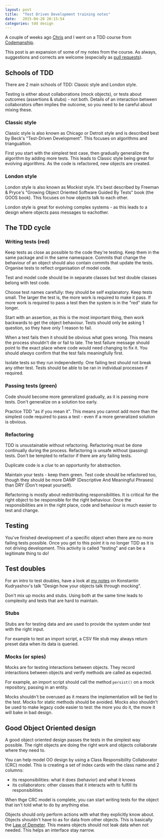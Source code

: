 ```yaml
---
layout: post
title:  "Test Driven Development training notes"
date:   2015-04-28 20:15:54
categories: tdd design
---
```


A couple of weeks ago [Chris](https://twitter.com/tweetingsherry) and I went on a TDD course from [Codemanship](http://www.codemanship.co.uk/tdd.html).

This post is an expansion of some of my notes from the course. As always, suggestions and corrects are welcome (especially as [pull requests](https://github.com/dave1010/dave1010.github.io)).

## Schools of TDD

There are 2 main schools of TDD: Classic style and London style.

Testing is either about collaborations (mock objects), or tests about outcomes (assertions & stubs) - not both. Details of an interaction between collaborators often implies the outcome, so you need to be careful about mixing these.

### Classic style

Classic style is also known as Chicago or Detroit style and is described best by Beck's "Test-Driven Development". This focuses on algorithms and triangualtion.

First you start with the simplest test case, then gradually generalize the algorithm by adding more tests. This leads to Classic style being great for evolving algorithms. As the code is refactored, new objects are created.

### London style

London style is also known as Mockist style. It's best described by Freeman & Pryce's "Growing Object Oriented Software Guided By Tests" book (the GOOS book). This focuses on how objects talk to each other.

London style is great for evolving complex systems - as this leads to a design where objects pass messages to eachother.

## The TDD cycle

### Writing tests (red)

Keep tests as close as possible to the code they're testing. Keep them in the same package and in the same namespace. Commits that change the behaviour of an object should also contain commits that update the tests. Organise tests to reflect organisation of model code.

Test and model code should be in separate classes but test double classes belong with test code.

Choose test names carefully: they should be self explanatory. Keep tests small. The larger the test is, the more work is required to make it pass. If more work is required to pass a test then the system is in the "red" state for longer.

Start with an assertion, as this is the most important thing, then work backwards to get the object behaviour. Tests should only be asking 1 question, so they have only 1 reason to fail.

When a test fails then it should be obvious what goes wrong. This means the process shouldn't die or fail to late. The test failure message should point to the exact place where code would need changing to fix it. You should _always_ confirm that the test fails meaningfully first.

Isolate tests so they run independently. One failing test should not break any other test. Tests should be able to be ran in individual processes if required.




### Passing tests (green)

Code should become more generalized gradually, as it is passing more tests. Don't generalize on a solution too early.

Practice TDD "as if you mean it". This means you cannot add more than the simplest code required to pass a test - even if a more generalized solution is obvious.


### Refactoring

TDD is unsustainable without refactoring. Refactoring must be done continually during the process. Refactoring is unsafe without (passing) tests. Don't be tempted to refactor if there are any failing tests.

Duplicate code is a _clue_ to an opportunity for abstraction.

Maintain your tests - keep them green. Test code should be refactored too, though they should be more DAMP (Descriptive And Meaningful Phrases) than DRY (Don't repeat yourself).

Refactoring is mostly about redistributing responsibilities. It is critical for the right object to be responsible for the right behaviour. Once the responsibilities are in the right place, code and behaviour is much easier to test and change.


## Testing

You've finished development of a specific object when there are no more failing tests possible. Once you get to this point it is no longer TDD as it is not driving development. This activity is called "testing" and can be a legitimate thing to do!



## Test doubles


For an intro to test doubles, have a look at [my notes](http://createopen.com/design/php/2014/10/30/designing-through-mocking.html) on Konstantin Kudryashov's talk "Design how your objects talk through mocking".

Don't mix up mocks and stubs. Using both at the same time leads to complexity and tests that are hard to maintain.



### Stubs

Stubs are for testing data and are used to provide the system under test with the right input.

For example to test an import script, a CSV file stub may always return preset data when its data is queried.


### Mocks (or spies)

Mocks are for testing interactions between objects. They record interactions between objects and verify methods are called as expected.

For example, an import script should call the method `persist()` on a mock repository, passing in an entity.

Mocks shouldn't be overused as it means the implementation will be tied to the test. Mocks for static methods should be avoided. Mocks also shouldn't be used to make legacy code easier to test: the more you do it, the more it will bake in bad design.


## Good Object Oriented design

A good object oriented design passes the tests in the simplest way possible. The right objects are doing the right work and objects collaborate where they need to.

You can help model OO design by using a Class Responsibility Collaborator (CRC) model. This is creating a set of index cards with the class name and 2 columns:

* its responsibilities: what it does (behavior) and what it knows
* its collaborators: other classes that it interacts with to fulfill its responsibilities

When thge CRC model is complete, you can start writing tests for the object that isn't told what to do by anything else.

Objects should only perform actions with what they explicitly know about. Objects shouldn't have to as for data from other objects. This is basically the [Law of Demeter](http://en.wikipedia.org/wiki/Law_of_Demeter). This means objects should not leak data when not needed. This helps an interface stay narrow.

